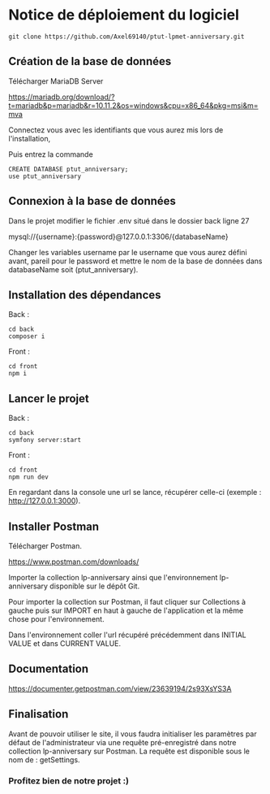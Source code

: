 # Notice de déploiement du logiciel
```
git clone https://github.com/Axel69140/ptut-lpmet-anniversary.git
```

## Création de la base de données

Télécharger MariaDB Server 

https://mariadb.org/download/?t=mariadb&p=mariadb&r=10.11.2&os=windows&cpu=x86_64&pkg=msi&m=mva

Connectez vous avec les identifiants que vous aurez mis lors de l'installation,

Puis entrez la commande 

```
CREATE DATABASE ptut_anniversary;
use ptut_anniversary
```

## Connexion à la base de données

Dans le projet modifier le fichier .env situé dans le dossier back ligne 27

mysql://{username}:{password}@127.0.0.1:3306/{databaseName}

Changer les variables username par le username que vous aurez défini avant, pareil pour le password et mettre le nom de la base de données dans databaseName soit (ptut_anniversary).


## Installation des dépendances

Back : 

```
cd back
composer i
```

Front : 

```
cd front
npm i
```

## Lancer le projet 

Back : 

```
cd back
symfony server:start
```

Front : 

```
cd front
npm run dev
```

En regardant dans la console une url se lance, récupérer celle-ci (exemple : http://127.0.0.1:3000).

## Installer Postman 

Télécharger Postman.

https://www.postman.com/downloads/

Importer la collection lp-anniversary ainsi que l'environnement lp-anniversary disponible sur le dépôt Git.

Pour importer la collection sur Postman, il faut cliquer sur Collections à gauche puis sur IMPORT en haut à gauche de l'application et la même chose pour l'environnement.

Dans l'environnement coller l'url récupéré précédemment dans INITIAL VALUE et dans CURRENT VALUE.


## Documentation

https://documenter.getpostman.com/view/23639194/2s93XsYS3A

## Finalisation

Avant de pouvoir utiliser le site, il vous faudra initialiser les paramètres par défaut de l'administrateur via une requête pré-enregistré dans notre collection lp-anniversary sur Postman.
La requête est disponible sous le nom de : getSettings.

### Profitez bien de notre projet :)
